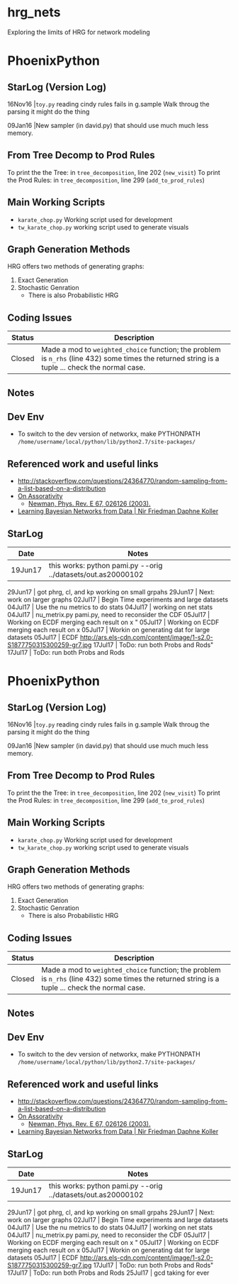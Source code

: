 # hrg_nets
Exploring the limits of HRG for network modeling
# PhoenixPython

## StarLog (Version Log)

16Nov16 |`toy.py` reading cindy rules fails in g.sample 
         Walk throug the parsing it might do the thing

09Jan16 |New sampler (in david.py) that should use much much less memory.


## From Tree Decomp to Prod Rules
To print the the Tree:
	in `tree_decomposition`, line 202 (`new_visit`) 
To print the Prod Rules:
	in `tree_decomposition`, line 299 (`add_to_prod_rules`)

## Main Working Scripts

* `karate_chop.py` Working script used for development
* `tw_karate_chop.py` working script used to generate visuals

## Graph Generation Methods
HRG offers two methods of generating graphs: 
1.  Exact Generation
2.  Stochastic Genration
    - There is also Probabilistic HRG





## Coding Issues
Status | Description
-------|------------
Closed | Made a mod to `weighted_choice` function; the problem is `n_rhs` (line 432) some times the returned string is a tuple ... check the normal case.

## Notes


## Dev Env

- To switch to the dev version of networkx, make PYTHONPATH `/home/username/local/python/lib/python2.7/site-packages/`

## Referenced work and useful links

* http://stackoverflow.com/questions/24364770/random-sampling-from-a-list-based-on-a-distribution
* [On Assorativity](http://tuvalu.santafe.edu/~aaronc/slides/Clauset_CSSS2014_Networks_3.pdf)
  - [Newman, Phys. Rev. E 67, 026126 (2003).](http://arxiv.org/pdf/cond-mat/0209450v2.pdf)
* [Learning Bayesian Networks from Data |
Nir Friedman Daphne Koller](http://www.cs.huji.ac.il/~nir/Nips01-Tutorial/Nips-tutorial.pdf)

## StarLog

Date    | Notes
--------|------------------------------------------------------------------
19Jun17 | this works: python pami.py --orig ../datasets/out.as20000102

29Jun17 | got phrg, cl, and kp working on small grpahs
29Jun17 | Next: work on larger graphs
02Jul17 | Begin Time experiments and large datasets
04Jul17 | Use the nu metrics to do stats
04Jul17 | working on net stats
04Jul17 | nu_metrix.py pami.py, need to reconsider the CDF
05Jul17 | Working on ECDF merging each result on x "
05Jul17 | Working on ECDF merging each result on x
05Jul17 | Workin on generating dat for large datasets
05Jul17 | ECDF http://ars.els-cdn.com/content/image/1-s2.0-S1877750315300259-gr7.jpg
17Jul17 | ToDo: run both Probs and Rods"
17Jul17 | ToDo: run both Probs and Rods
# PhoenixPython

## StarLog (Version Log)

16Nov16 |`toy.py` reading cindy rules fails in g.sample 
         Walk throug the parsing it might do the thing

09Jan16 |New sampler (in david.py) that should use much much less memory.


## From Tree Decomp to Prod Rules
To print the the Tree:
	in `tree_decomposition`, line 202 (`new_visit`) 
To print the Prod Rules:
	in `tree_decomposition`, line 299 (`add_to_prod_rules`)

## Main Working Scripts

* `karate_chop.py` Working script used for development
* `tw_karate_chop.py` working script used to generate visuals

## Graph Generation Methods
HRG offers two methods of generating graphs: 
1.  Exact Generation
2.  Stochastic Genration
    - There is also Probabilistic HRG





## Coding Issues
Status | Description
-------|------------
Closed | Made a mod to `weighted_choice` function; the problem is `n_rhs` (line 432) some times the returned string is a tuple ... check the normal case.

## Notes


## Dev Env

- To switch to the dev version of networkx, make PYTHONPATH `/home/username/local/python/lib/python2.7/site-packages/`

## Referenced work and useful links

* http://stackoverflow.com/questions/24364770/random-sampling-from-a-list-based-on-a-distribution
* [On Assorativity](http://tuvalu.santafe.edu/~aaronc/slides/Clauset_CSSS2014_Networks_3.pdf)
  - [Newman, Phys. Rev. E 67, 026126 (2003).](http://arxiv.org/pdf/cond-mat/0209450v2.pdf)
* [Learning Bayesian Networks from Data |
Nir Friedman Daphne Koller](http://www.cs.huji.ac.il/~nir/Nips01-Tutorial/Nips-tutorial.pdf)

## StarLog

Date    | Notes
--------|------------------------------------------------------------------
19Jun17 | this works: python pami.py --orig ../datasets/out.as20000102

29Jun17 | got phrg, cl, and kp working on small grpahs
29Jun17 | Next: work on larger graphs
02Jul17 | Begin Time experiments and large datasets
04Jul17 | Use the nu metrics to do stats
04Jul17 | working on net stats
04Jul17 | nu_metrix.py pami.py, need to reconsider the CDF
05Jul17 | Working on ECDF merging each result on x "
05Jul17 | Working on ECDF merging each result on x
05Jul17 | Workin on generating dat for large datasets
05Jul17 | ECDF http://ars.els-cdn.com/content/image/1-s2.0-S1877750315300259-gr7.jpg
17Jul17 | ToDo: run both Probs and Rods"
17Jul17 | ToDo: run both Probs and Rods
25Jul17 | gcd taking for ever
